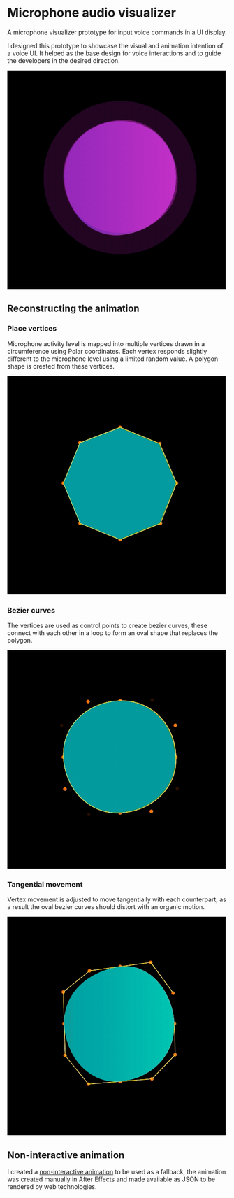 # Microphone audio visualizer

A microphone visualizer prototype for input voice commands in a UI display.

I designed this prototype to showcase the visual and animation intention of a voice UI. It helped as the base design for voice interactions and to guide the developers in the desired direction.

![Image of description](readme-content/description4.gif)

## Reconstructing the animation

### Place vertices

Microphone activity level is mapped into multiple vertices drawn in a circumference using Polar coordinates. Each vertex responds slightly different to the microphone level using a limited random value. A polygon shape is created from these vertices.

![Image of description](readme-content/description1.gif)

### Bezier curves

The vertices are used as control points to create bezier curves, these connect with each other in a loop to form an oval shape that replaces the polygon.

![Image of description](readme-content/description2.gif)

### Tangential movement

Vertex movement is adjusted to move tangentially with each counterpart, as a result the oval bezier curves should distort with an organic motion.

![Image of description](readme-content/description3.gif)

## Non-interactive animation

I created a [non-interactive animation](https://gesoto.github.io/microphone-visualizer/reference-animation/soundviz.html) to be used as a fallback, the animation was created manually in After Effects and made available as JSON to be rendered by web technologies.

